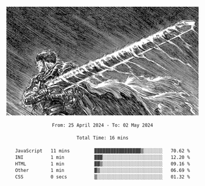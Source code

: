 <!-- Profile image -->
<p align="center">
 <img src="assets/bpD2ohb.png" width="1080px">
</p>
<!-- Profile image end -->

<div align="center">
<!--START_SECTION:waka-->

```txt
From: 25 April 2024 - To: 02 May 2024

Total Time: 16 mins

JavaScript   11 mins         ▓▓▓▓▓▓▓▓▓▓▓▓▓▓▓▓▓▒░░░░░░░   70.62 %
INI          1 min           ▓▓▓░░░░░░░░░░░░░░░░░░░░░░   12.20 %
HTML         1 min           ▓▓▒░░░░░░░░░░░░░░░░░░░░░░   09.16 %
Other        1 min           ▓▒░░░░░░░░░░░░░░░░░░░░░░░   06.69 %
CSS          0 secs          ▒░░░░░░░░░░░░░░░░░░░░░░░░   01.32 %
```

<!--END_SECTION:waka-->
</div>
